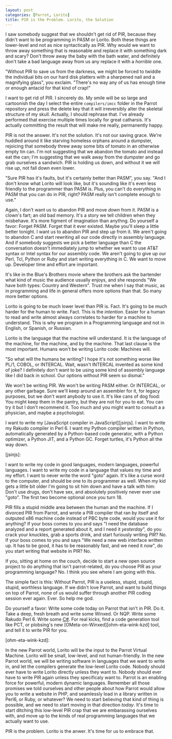 ```yaml
---
layout: post
categories: [Parrot, Lorito]
title: PIR is the Problem. Lorito, the Solution
---
```


I saw somebody suggest that we shouldn't get rid of PIR, because they didn't
want to be programming in PASM or Lorito. Both these things are lower-level
and not as nice syntactically as PIR. Why would we want to throw away
something that is reasonable and replace it with something dark and scary?
Don't throw away the baby with the bath water, and definitely don't take a bad
language away from us any replace it with a *horrible* one.

"Without PIR to save us from the darkness, we might be forced to twiddle the
individual bits on our hard disk platters with a sharpened nail and a
magnifying glass", you exclaim. "There's no way any of us has enough time or
enough antacid for that kind of crap!"

I want to get rid of PIR. I sincerely do. My smile will be so large and
cartoonish the day I select the entire `compilers/imcc` folder in the Parrot
repository and press the delete key that it will irreversibly alter the
skeletal structure of my skull. Actually, I should rephrase that. I've already
performed that exercise multiple times locally for great catharsis. It's
actually committing the result that will make me really, permanently happy.

PIR is not the answer. It's not the solution. It's not our saving grace.
We're huddled around it like starving homeless orphans around a dumpster,
rejoicing that somebody threw away some bits of tomato in an otherwise empty
tin can. I'm not suggesting that we abandon the tomato and instead eat the
can; I'm suggesting that we walk away from the dumpster and go grab ourselves
a sandwich. PIR is holding us down, and without it we will rise *up*, not fall
down even lower.

"Sure PIR has it's faults, but it's certainly better than PASM", you say. "And
I don't know what Lorito will look like, but it's sounding like it's even less
friendly to the programmer than PASM is. Plus, you can't do everything in PASM
that you can do in PIR, right? PASM really isn't complete enough to use."

Again, I don't want us to abandon PIR and move *down* from it. PASM is a
clown's fart; an old bad memory. It's a story we tell children when they
misbehave. It's more figment of imagination than anythng. Do yourself a favor:
Forget PASM. Forget that it ever existed. Maybe you'll sleep a little better
tonight. I want us to abandon PIR and step *up* from it. We aren't going to
abandon C and start rewriting all our code directly in assembly language. And
if somebody suggests we pick a better language than C the conversation doesn't
immediately jump to whether we want to use AT&T syntax or Intel syntax for our
assembly code. We aren't going to give up our Perl, Tcl, Python or Ruby
and start writing everything in C. We want to move up. Developer time and
effort are important.

It's like in the Blue's Brothers movie where the brothers ask the bartender
what kind of music the audience usually enjoys, and she responds "We have both
types: Country and Western". Trust me when I say that music, as in programming
and life in general offers more options than that. So many more better
options.

Lorito is going to be much lower level than PIR is. Fact. It's going to be
much harder for the human to write. Fact. This is the *intention*. Easier for
a human to read and write almost always correlates to harder for a machine to
understand. This is why we program in a Programming language and not in
English, or Spanish, or Russian.

Lorito is the language that the machine will understand. It is the language of
the machine, for the machine, and by the machine. That last clause is the most
important. Humans won't be writing Lorito code: Machines will.

"So what will the humans be writing? I hope it's not something worse like
PL/1, COBOL, or INTERCAL. Wait, wasn't INTERCAL invented as some kind of
joke? I definitely don't want to be using some kind of assembly language like
I did back in school. Our options without PIR seem so dismal."

We won't be writing PIR. We won't be writing PASM either. Or INTERCAL, or any
other garbage. Sure we'll keep
around an assembler for it, for legacy purposes, but we don't want anybody to
use it. It's like cans of dog food: You might keep them in the pantry,
but they are not for you to eat. You can try it but I don't recommend it. Too
much and you might want to consult a a physician, and maybe a psychologist.

I want to write my [JavaScript compiler in JavaScript][jsinjs]. I want to
write my Rakudo compiler in Perl 6. I want my Python compiler written in
Python, automatically generated by a Python-based code generator, with a
Python optimizer, a Python JIT, and a Python GC. Forget turtles, it's Python
all the way down.

[jsinjs]:

I want to write my code in good languages,
modern languages, powerful languages. I want to write my code in a language
that values my time and my effort. I want to never write the word "goto"
again. It's like a curse word to the computer, and should be one to its
programmer as well. When my kid gets a little bit older I'm going to sit him
down and have a talk with him: Don't use drugs, don't have sex, and absolutely
positively never ever use "goto". The first two become optional once you turn
18.

PIR fills a stupid middle area between the human and the machine. If I
divorced PIR from Parrot, and wrote a PIR compiler that ran by itself and
outputed x86 machine code instead of PBC byte code, would you use it for
anything? If your boss comes to you and says "I need the database analyzed and
a report generated about it, and I need it *yesterday*", do you crack your
knuckles, grab a sports drink, and start furiously writing *PIR*? No. If your
boss comes to you and says "We need a new web interface written up. It has to
be good, it has to be reasonably fast, and we need it *now*", do you start
writing that website in PIR? No.

If you, sitting at home on the couch, decide to start a new open source
project to do anything that isn't parrot-related, do you choose PIR as your
programming language? No. I think you see where I am going with this.

The simple fact is this: Without Parrot, PIR is a useless, stupid, stupid,
stupid, worthless language. If we didn't love Parrot, and want to build things
on top of Parrot, none of us would suffer through another PIR coding session
ever again. Ever. So help me god.

Do yourself a favor: Write some code today on Parrot that isn't in PIR. Do it.
Take a deep, fresh breath and write some Winxed. Or NQP. Write some Rakudo
Perl 6. Write some [C#][parrotsharp]. For real kicks, find a code generation
tool like PCT, or plobsing's new [OMeta-on-Winxed][ohm-eta-wink-kzd] tool, and
tell it to write PIR for you.

[parrotsharp]: http://github.com/Whiteknight/parrotsharp
[ohm-eta-wink-kzd]:

In the new Parrot world, Lorito will be the input to the Parrot Virtual
Machine. Lorito will be small, low-level, and not human-friendly. In the new
Parrot world, we will be writing software in languages that we want to write
in, and let the compilers generate the low-level Lorito code. Nobody should
ever have to write Lorito directly unless they want to. Nobody should ever
have to write PIR again unless they specificaly want to. Parrot is an enabling
force for powerful, modern dynamic languages. Remember all those promises we
told ourselves and other people about how Parrot would allow you to write a
website in PHP, and seamlessly load in a library written in Perl6, or Ruby,
or whatever? We need to start believing that kind of thing is possible, and
we need to start moving in that direction *today*. It's time to start ditching
this low-level PIR crap that we are embarassing ourselves with, and move up to
the kinds of real programming languages that we actually want to use.

PIR is the problem. Lorito is the anwer. It's time for us to embrace that.

